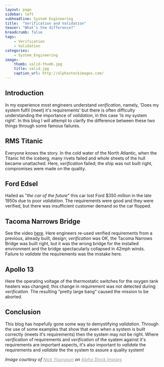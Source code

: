 ```yaml
---
layout: page
sidebar: left
subheadline: System Engineering
title:  "Verification and Validation"
teaser: "What's the difference?"
breadcrumb: false
tags:
    - Verification
    - Validation
categories:
    - System_Engineering
image:
    thumb: valid-thumb.jpg
    title: valid.jpg
    caption_url: http://alphastockimages.com/ 
---
```

## Introduction

In my experience most engineers understand *verification*, namely, 'Does my system fulfil (meet) it's requirements' but there is often difficulty understanding the importance of *validation*, in this case 'Is my system right'. In this blog I will attempt to clarify the difference between these two things through some famous failures.

## RMS Titanic

Everyone knows the story. In the cold water of the North Atlantic, when the Titanic hit the iceberg, many rivets failed and whole sheets of the hull became unattached. Here, *verification* failed; the ship was not built right, compromises were made on the quality.

## Ford Edsel

Hailed as "*the car of the future*" this car lost Ford $350 million in the late 1950s due to poor *validation*. The requirements were good and they were verified, but there was insufficient customer demand so the car flopped.

## Tacoma Narrows Bridge

See the video [here](https://www.youtube.com/watch?v=nFzu6CNtqec). Here engineers re-used verified requirements from a previous, already built, design; *verification* was OK, the Tacoma Narrows Bridge was built right, but it was the wrong bridge for the installed environment and the bridge spectacularly collapsed in 42mph winds. Failure to *validate* the requirements was the mistake here.

## Apollo 13

Here the operating voltage of the thermostatic switches for the oxygen tank heaters was changed; this change in requirement was not detected during *verification*. The resulting "pretty large bang" caused the mission to be aborted.

## Conclusion

This blog has hopefully gone some way to demystifying *validation*. Through the use of some examples that show that even when a system is built correctly (meets it's requirements) then the system may not be right. Where *verification* of requirements and *verification* of the syatem against it's requirements are important aspects, it's also important to *validate* the requirements and *validate* the the system to assure a quality system!

<em>Image courtesy of <a style="color:#999999;" href="http://www.nyphotographic.com/" target="_blank" rel="noopener">Nick Youngson</a> on <a style="color:#999999;" href="http://alphastockimages.com/" target="_blank" rel="noopener">Alpha Stock Images</a></em>